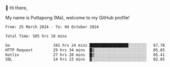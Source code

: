 👋 Hi there,

My name is Puttapong (Ma), welcome to my GitHub profile!

<!--START_SECTION:waka-->

```txt
From: 25 March 2024 - To: 04 October 2024

Total Time: 505 hrs 10 mins

Go                   342 hrs 24 mins █████████████████░░░░░░░░   67.78 %
HTTP Request         29 hrs 34 mins  █▒░░░░░░░░░░░░░░░░░░░░░░░   05.85 %
Kotlin               27 hrs 20 mins  █▒░░░░░░░░░░░░░░░░░░░░░░░   05.41 %
SQL                  14 hrs 23 mins  ▓░░░░░░░░░░░░░░░░░░░░░░░░   02.85 %
```

<!--END_SECTION:waka-->
